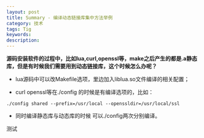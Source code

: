 ```yaml
---
layout: post
title: Summary - 编译动态链接库集中方法举例
category: 技术
tags: Tig
keywords:
description:
---
```



**源码安装软件的过程中，比如lua,curl,openssl等，make之后产生的都是.a静态库，但是有时候我们需要用到动态链接库，这个时候怎么办呢？**

* lua源码中可以改Makefile选项，里边加入liblua.so文件编译的相关配置；

* curl openssl等在./config 的时候是有编译选项的，比如：

```
./config shared --prefix=/usr/local --openssldir=/usr/local/ssl
```

* 同时编译静态库与动态库的时候 可以./config两次分别编译。

测试
